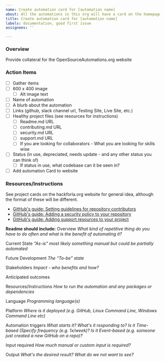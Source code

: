 ```yaml
---
name: Create automation card for [automation name]
about: All the automations in this org will have a card on the homepage.
title: Create automation card for [automation name]
labels: documentation, good first issue
assignees: ''

---
```


### Overview
Provide collateral for the OpenSourceAutomations.org website

### Action Items
- [ ]   Gather items
  - [ ]  600 x 400 image
     - [ ]  Alt image text
  - [ ]  Name of automation
  - [ ]  A blurb about the automation
  - [ ]  Links (github, slack channel url, Testing Site, Live Site, etc.)
  - [ ] Healthy project files (see resources for instructions)
     - [ ]  Readme.md URL
     - [ ]  contributing.md URL
     - [ ]  security.md URL
     - [ ]  support.md URL
    - [ ]  If you are looking for collaborators - What you are looking for skills wise
  - [ ]  Status (in use, depreciated, needs update - and any other status you can think of)
     - [ ] If status in use, what codebase can it be seen in?
- [ ]   Add automation Card to website

### Resources/Instructions
See project cards on the hackforla.org website for general idea, although the format of these will be different.

- [GitHub's guide: Setting guidelines for repository contributors](https://docs.github.com/en/articles/setting-guidelines-for-repository-contributors)
- [GitHub's guide: Adding a security policy to your repository
](https://docs.github.com/en/articles/adding-a-security-policy-to-your-repository)
- [GitHub's guide: Adding support resources to your project
](https://docs.github.com/en/articles/adding-support-resources-to-your-project)

**Readme should include:**
Overview 
_What kind of repetitive thing do you have to do often and what is the benefit of automating it?_

Current State 
_"As-is" most likely something manual but could be partially automated_

Future Development
_The “To-be” state_

Stakeholders
_Impact - who benefits and how?_

Anticipated outcomes

Resources/Instructions
_How to run the automation and any packages or dependencies_ 

Language
_Programming language(s)_

Platform
_Where is it deployed (e.g. GitHub, Linux Command Line, Windows Command Line etc)_

Automation triggers 
_What starts it? What's it responding to?
Is it Time-based (Specify frequency (e.g. 1x/week)?
Is it Event-based (e.g. someone just created a new GitHub on a repo)?_

Input required 
_How much manual or custom input is required?_

Output 
_What's the desired result? What do we not want to see?_
